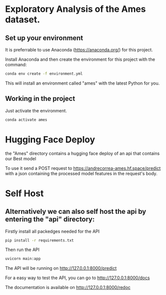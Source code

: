 # Exploratory Analysis of the Ames dataset.

## Set up your environment

It is preferrable to use Anaconda (https://anaconda.org/) for this project.

Install Anaconda and then create the environment for this project with the command:

``` bash
conda env create -f environment.yml
```

This will install an environment called "ames" with the latest Python for you. 

## Working in the project

Just activate the environment.

``` bash
conda activate ames
```

# Hugging Face Deploy

 the "Ames" directory contains a hugging face deploy of an api that contains our Best model
 
 To use it send a POST request to https://andrecorrea-ames.hf.space/predict with a json containing the processed model features in the request's body.


# Self Host
## Alternatively we can also self host the api by entering the "api" directory:

Firstly install all packedges needed for the API

``` bash
pip install -r requirements.txt
```

Then run the API

``` bash
uvicorn main:app
```

The API will be running on
http://127.0.0.1:8000/predict

For a easy way to test the API, you can go to
http://127.0.0.1:8000/docs

The documentation is available on
http://127.0.0.1:8000/redoc



